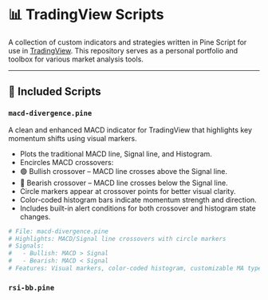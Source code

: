 # 📊 TradingView Scripts

A collection of custom indicators and strategies written in Pine Script for use in [TradingView](https://www.tradingview.com/). This repository serves as a personal portfolio and toolbox for various market analysis tools.

---

## 📁 Included Scripts

### `macd-divergence.pine`
A clean and enhanced MACD indicator for TradingView that highlights key momentum shifts using visual markers.
- Plots the traditional MACD line, Signal line, and Histogram.
- Encircles MACD crossovers:
 - 🟢 Bullish crossover – MACD line crosses above the Signal line.
 - 🔴 Bearish crossover – MACD line crosses below the Signal line.
- Circle markers appear at crossover points for better visual clarity.
- Color-coded histogram bars indicate momentum strength and direction.
- Includes built-in alert conditions for both crossover and histogram state changes.

```bash
# File: macd-divergence.pine
# Highlights: MACD/Signal line crossovers with circle markers
# Signals: 
#   - Bullish: MACD > Signal
#   - Bearish: MACD < Signal
# Features: Visual markers, color-coded histogram, customizable MA types
```

### `rsi-bb.pine`


